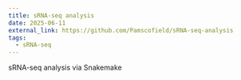 ```yaml
---
title: sRNA-seq analysis
date: 2025-06-11
external_link: https://github.com/Pamscofield/sRNA-seq-analysis
tags:
  - sRNA-seq
---
```


sRNA-seq analysis via Snakemake

<!--more-->
